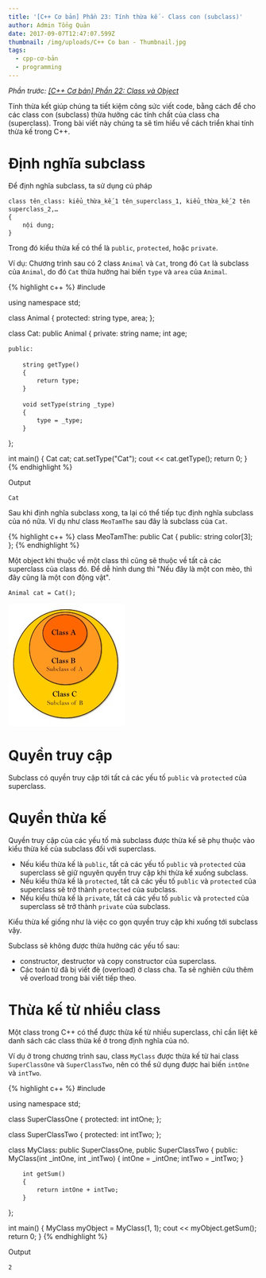 ```yaml
---
title: '[C++ Cơ bản] Phần 23: Tính thừa kế - Class con (subclass)'
author: Admin Tổng Quản
date: 2017-09-07T12:47:07.599Z
thumbnail: /img/uploads/C++ Co ban - Thumbnail.jpg
tags:
  - cpp-cơ-bản
  - programming
---
```

*Phần trước: [\[C++ Cơ bản\] Phần 22: Class và Object](http://cowboycoder.tech/article/c-co-ban-phan-22-class-va-object)*

Tính thừa kết giúp chúng ta tiết kiệm công sức viết code, bằng cách để cho các class con (subclass) thừa hưởng các tính chất của class cha (superclass). Trong bài viết này chúng ta sẽ tìm hiểu về cách triển khai tính thừa kế trong C++.

# Định nghĩa subclass

Để định nghĩa subclass, ta sử dụng cú pháp

```
class tên_class: kiểu_thừa_kế_1 tên_superclass_1, kiểu_thừa_kế_2 tên superclass_2,…
{
    nội dung;
}
```

Trong đó kiểu thừa kế có thể là ```public```, ```protected```, hoặc ```private```.

Ví dụ: Chương trình sau có 2 class ```Animal``` và ```Cat```, trong đó ```Cat``` là subclass của ```Animal```, do đó ```Cat``` thừa hưởng hai biến ```type``` và ```area``` của ```Animal```.

{% highlight c++ %}
#include <iostream>

using namespace std;

class Animal
{
    protected:
        string type, area;
};

class Cat: public Animal
{
    private:
        string name;
        int age;

    public:

        string getType()
        {
            return type;
        }

        void setType(string _type)
        {
            type = _type;
        }
};

int main()
{
    Cat cat;
    cat.setType("Cat");
    cout << cat.getType();
    return 0;
}
{% endhighlight %}

Output

```
Cat
```

Sau khi định nghĩa subclass xong, ta lại có thể tiếp tục định nghĩa subclass của nó nữa. Ví dụ như class ```MeoTamThe``` sau đây là subclass của ```Cat```.

{% highlight c++ %}
class MeoTamThe: public Cat
{
    public:
        string color[3];
};
{% endhighlight %}

Một object khi thuộc về một class thì cũng sẽ thuộc về tất cả các superclass của class đó. Để dễ hình dung thì "Nếu đây là một con mèo, thì đây cũng là một con động vật".

```
Animal cat = Cat();
```

![undefined](/img/uploads/cpp-cơ-bản-22-1.jpg)
 
# Quyền truy cập

Subclass có quyền truy cập tới tất cả các yếu tố ```public``` và ```protected``` của superclass.

# Quyền thừa kế

Quyền truy cập của các yếu tố mà subclass được thừa kế sẽ phụ thuộc vào kiểu thừa kế của subclass đối với superclass.

* Nếu kiểu thừa kế là ```public```, tất cả các yếu tố ```public``` và ```protected``` của superclass sẽ giữ nguyên quyền truy cập khi thừa kế xuống subclass.
* Nếu kiểu thừa kế là ```protected```, tất cả các yếu tố ```public``` và ```protected``` của superclass sẽ trở thành ```protected``` của subclass.
* Nếu kiểu thừa kế là ```private```, tất cả các yếu tố ```public``` và ```protected``` của superclass sẽ trở thành ```private``` của subclass.

Kiểu thừa kế giống như là việc co gọn quyền truy cập khi xuống tới subclass vậy.

Subclass sẽ không được thừa hưởng các yếu tố sau:

* constructor, destructor và copy constructor của superclass.
* Các toán tử đã bị viết đè (overload) ở class cha. Ta sẽ nghiên cứu thêm về overload trong bài viết tiếp theo.

# Thừa kế từ nhiều class

Một class trong C++ có thể được thừa kế từ nhiều superclass, chỉ cần liệt kê danh sách các class thừa kế ở trong định nghĩa của nó.

Ví dụ ở trong chương trình sau, class ```MyClass``` được thừa kế từ hai class ```SuperClassOne``` và ```SuperClassTwo```, nên có thể sử dụng được hai biến ```intOne``` và ```intTwo```.

{% highlight c++ %}
#include <iostream>

using namespace std;

class SuperClassOne
{
    protected:
        int intOne;
};

class SuperClassTwo
{
    protected:
        int intTwo;
};

class MyClass: public SuperClassOne, public SuperClassTwo
{
    public:
        MyClass(int _intOne, int _intTwo)
        {
            intOne = _intOne;
            intTwo = _intTwo;
        }

        int getSum()
        {
            return intOne + intTwo;
        }
};

int main()
{
    MyClass myObject = MyClass(1, 1);
    cout << myObject.getSum();
    return 0;
}
{% endhighlight %}

Output

```
2
```


